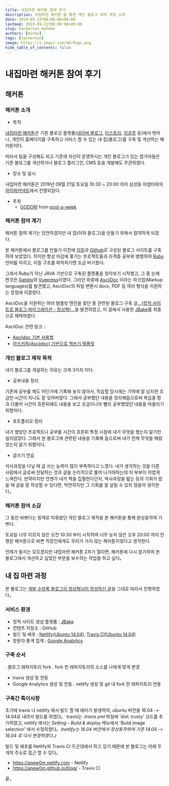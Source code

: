 ```yaml
---
title: 내집마련 해커톤 참여 후기
description: 내집마련 해커톤'을 통한 개인 블로그 제작 과정 소개
date: 2019-09-23T00:00:00+09:00
lastmod: 2019-09-21T00:00:00+09:00
slug: hackerton_myhome
authors: [minho]
tags: [hackerton]
image: https://i.imgur.com/mErPwqL.png
hide_table_of_contents: false
---
```


# 내집마련 해커톤 참여 후기

## **해커톤**

### 해커톤 소개

- 목적

[내집마련 해커톤](https://www.notion.so/be735a45ff444a48bd4a23a0a299e2e5)은 기존 블로깅 플랫폼([네이버 블로그](https://section.blog.naver.com/BlogHome.nhn/), [티스토리](https://www.tistory.com/), [이글루](http://www.egloos.com) 등)에서 벗어나, 개인이 홈페이지를 구축하고 서비스 할 수 있는 내 집(블로그)를 구축 및 개선하는 해커톤이다.

따라서 팀을 구성해도 되고 기존에 자신이 운영하시는 개인 블로그가 있는 참가자들은 기존 블로그를 개선하거나 블로그 플러그인, CMS 등을 개발해도 무관하였다.

- 장소 및 일시

내집마련 해커톤은 2019년 09월 21일 토요일 10:30 ~ 20:00 까지 삼성동 아셈타워의 [하이퍼커넥트](https://hyperconnect.com/)에서 진행되었다.

- 주최
  - [GODORI](https://github.com/godori) from [post-a-week](https://github.com/post-a-week/blog)


### 해커톤 참여 계기
해커톤 참여 계기는 당연하겠지만 내 집(이하 블로그)을 만들기 위해서 참여하게 되었다.

본 해커톤에서 블로그를 만들기 이전에 [지킬](https://jekyllrb-ko.github.io/)과 [Github](https://github.com/)로 구성된 블로그 사이트를 구축하여 보았었다. 하지만 항상 마감에 쫒기는 프로젝트들과 자격증 공부와 병행하여 [Ruby](https://www.ruby-lang.org/) 언어를 익히고, 지킬 구조를 파악하기엔 조금 버거웠다.

그래서 Ruby가 아닌 JAVA 기반으로 구축된 플랫폼을 찾아보기 시작했고, 그 중 눈에 띈것은 [Gatsby](http://gatsbyjs.org/)와 [Vuepress](https://vuepress.vuejs.org/)이였다. 그러던 와중에 [AsciiDoc](https://asciidoctor.org/) 이라는 마크업(Markup languages)를 발견했고, AsciiDoc의 파일 변환시 docx, PDF 등 여러 형식을 지원하는 장점에 이끌렸다.

AsciiDoc을 지원하는 여러 템플릿 엔진을 찾던 중 관련된 블로그 구축 글__([정적 사이트로 블로그 마이그레이션 - 정상혁](https://blog.benelog.net/migration-to-static-site.html))__을 발견하였고, 이 글에서 사용한 [JBake](https://jbake.org/)를 최종으로 체택하였다.


AsciiDoc 관련 링크 ::
- [Asciidoc 기본 사용법](https://narusas.github.io/2018/03/21/Asciidoc-basic.html)
- [아스키독(Asciidoc) 기반으로 책쓰기 템플릿](http://honeymon.io/tech/2018/02/27/asiidoc-book-template.html)



### 개인 블로그 제작 목적
내가 블로그를 개설하는 이유는 크게 3가지 이다.

- 공부내용 정리

기존에 공부를 해도 어딘가에 기록해 놓지 않아서, 학습할 당시에는 기억에 잘 남지만 조금만 시간이 지나도 잘 잊어버렸다. 그래서 공부했던 내용을 정리해둠으로써 복습을 함과 더불어 시간이 흐른뒤에도 내용을 보고 조금이나마 빨리 공부했었던 내용을 떠올리기 위함이다.

- 포트폴리오 정리

내가 했었던 프로젝트나 공부를 시간이 흐른뒤 특정 시점에 내가 무엇을 했는지 알기란 쉽지않았다. 그래서 본 블로그에 관련된 내용을 기록해 둠으로써 내가 언제 무엇을 해왔었는지 알기 위함이다.

- 글쓰기 연습

석사과정을 다닐 때 글 쓰는 능력이 많이 부족하다고 느꼈다. 내가 생각하는 것을 다른 사람에서 글로써 전달하는 것과 글을 논리적으로 풀어 나가야하는데 이 부부이 어렵게 느껴진다. 만약이지만 언젠가 내가 책을 집필한다던지, 박사과정을 밟는 등의 기회가 왔을 때 글을 잘 작성할 수 있다면, 막연하지만 그 기회를 잘 살릴 수 있지 않을까 생각한다。




### 해커톤 참여 소감
그 동안 바쁘다는 핑계로 미뤄왔던 개인 블로그 제작을 본 해커톤을 통해 완성을하여 기쁘다.

토요일 너무 이르지 않은 오전 10:30 부터 시작하여 너무 늦지 않은 오후 20:00 까지 진행된 해커톤으로 바쁜 직장인에게도 무리가 가지 않는 해커톤이었다고 생각한다.

언제가 될지는 모르겠지만 내집마련 해커톤 2차가 열리면, 해커톤에 다시 참가하여 본 블로그에서 개선하고 싶었던 부분을 보수하는 작업을 하고 싶다。



## **내 집 마련 과정**

본 블로그는 [개발 수양록 블로그의 정상혁님이 작성하신 글](https://blog.benelog.net/migration-to-static-site.html)을 그대로 따라서 진행하였다。

### 서비스 환경
- 정적 사이트 생성 플랫폼 : [JBake](https://jbake.org/)
- 컨텐츠 저장소 : GitHub
- 빌드 및 배포 : [Netlify(Ubuntu 14.04)](https://www.netlify.com/), [Travis CI(Ubuntu 14.04)](https://travis-ci.org/)
- 방문자 통계 집계 : [Google Analytics](https://analytics.google.com/analytics/web/)

### 구축 순서
. 블로그 레파지토리 fork
. fork 한 레파지토리의 소스를 나에게 맞게 변경
* travis 생성 및 연동
* Google Analytics 생성 및 연동
. netlify 생성 및 git 내 fork 한 레파지토리 연동


### 구축간 특이사항
초기에 travis 나 netlify 에서 빌드 할 때 에러가 발생하여, ubuntu 버전을 16.04 -> 14.04로 내려서 빌드를 하였다。
travis는 *.travis.yml* 파일에 'dist: trusty' 코드를 추가하였고, netlify 에서는 *Setting - Build & deploy* 메뉴에서 'Build image selection' 에서 수정하였다。_(netlify는 16.04 버전에서 정상동작하여 기존 14.04 -> 16.04 로 다시 변경하였다。)_

빌드 및 배포를 Netlify와 Travis CI 두군데에서 하고 있기 때문에 본 블로그는 아래 두개의 주소로 접근 할 수 있다。

* https://anew0m.netlify.com - Netlify
* https://anew0m.github.io/blog/ - Travis CI

끝。